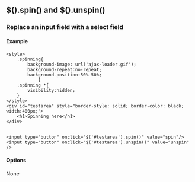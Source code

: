 ﻿## $().spin() and $().unspin()
### Replace an input field with a select field

#### Example


   

    <style>
        .spinning{
            background-image: url('ajax-loader.gif');
            background-repeat:no-repeat;
            background-position:50% 50%;
                }
        .spinning *{
            visibility:hidden;
        }
    </style>  
    <div id="testarea" style="border-style: solid; border-color: black; width:400px;">
        <h1>Spinning here</h1>
    </div>


    <input type="button" onclick="$('#testarea').spin()" value="spin"/>
    <input type="button" onclick="$('#testarea').unspin()" value="unspin" />




#### Options

None


	
